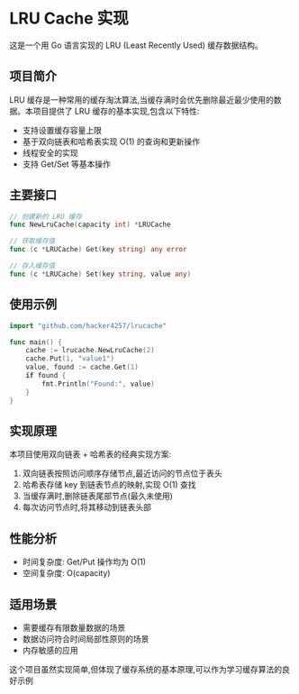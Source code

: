 
# LRU Cache 实现

这是一个用 Go 语言实现的 LRU (Least Recently Used) 缓存数据结构。

## 项目简介

LRU 缓存是一种常用的缓存淘汰算法,当缓存满时会优先删除最近最少使用的数据。本项目提供了 LRU 缓存的基本实现,包含以下特性:

- 支持设置缓存容量上限
- 基于双向链表和哈希表实现 O(1) 的查询和更新操作
- 线程安全的实现
- 支持 Get/Set 等基本操作

## 主要接口

```go
// 创建新的 LRU 缓存
func NewLruCache(capacity int) *LRUCache

// 获取缓存值
func (c *LRUCache) Get(key string) any error

// 存入缓存值
func (c *LRUCache) Set(key string, value any)
```

## 使用示例

```go
import "github.com/hacker4257/lrucache"

func main() {
    cache := lrucache.NewLruCache(2)
    cache.Put(1, "value1")
    value, found := cache.Get(1)
    if found {
        fmt.Println("Found:", value)
    }
}
```

## 实现原理

本项目使用双向链表 + 哈希表的经典实现方案:

1. 双向链表按照访问顺序存储节点,最近访问的节点位于表头
2. 哈希表存储 key 到链表节点的映射,实现 O(1) 查找
3. 当缓存满时,删除链表尾部节点(最久未使用)
4. 每次访问节点时,将其移动到链表头部

## 性能分析

- 时间复杂度: Get/Put 操作均为 O(1)
- 空间复杂度: O(capacity)

## 适用场景

- 需要缓存有限数量数据的场景
- 数据访问符合时间局部性原则的场景
- 内存敏感的应用

这个项目虽然实现简单,但体现了缓存系统的基本原理,可以作为学习缓存算法的良好示例
